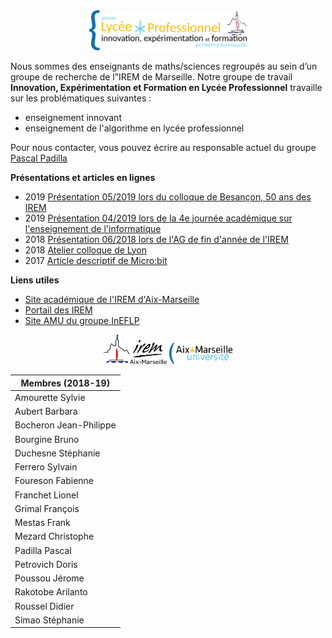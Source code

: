 <div style="text-align:center"><img src="./res/fig-logo-ineflp.png" width="50%"></div>

Nous sommes des enseignants de maths/sciences regroupés au sein
d’un groupe de recherche de l”IREM de Marseille.
Notre groupe de travail **Innovation, Expérimentation et Formation
en Lycée Professionnel** travaille sur les problématiques suivantes :

* enseignement innovant
* enseignement de l'algorithme en lycée professionnel

Pour nous contacter, vous pouvez écrire au responsable actuel du groupe
[Pascal Padilla](mailto://irem.p@dilla.fr?subject=ContactGithub)

**Présentations et articles en lignes**

* 2019 [Présentation 05/2019 lors du colloque de Besançon, 50 ans des IREM](./2019_besancon/)
* 2019 [Présentation 04/2019 lors de la 4e journée académique sur l'enseignement de l'informatique](./2019_journeeInfo/)
* 2018 [Présentation 06/2018 lors de l'AG de fin d'année de l'IREM](./2018_ag/)
* 2018 [Atelier colloque de Lyon](./2018_colloqueLyon/)
* 2017 [Article descriptif de Micro:bit](http://url.univ-irem.fr/ineflp-microbit)



**Liens utiles**

* [Site académique de l'IREM d'Aix-Marseille](http://url.univ-irem.fr/mars)
* [Portail des IREM](http://www.univ-irem.fr/)
* [Site AMU du groupe InEFLP](https://irem.univ-amu.fr/fr/groupes-travail/groupe-travail-innovation-experimentation-formation-lp)


<div style="text-align:center">
<img src="./res/logo-irem.jpg" width="20%">

<img src="./res/amu.png" width="20%">
</div>

|Membres (2018-19)            |
|-----------------------------|
| Amourette	Sylvie            |
| Aubert	Barbara             |
| Bocheron	Jean-Philippe     |
| Bourgine	Bruno             |
| Duchesne	Stéphanie         |
| Ferrero	Sylvain             |
| Foureson	Fabienne          |
| Franchet	Lionel            |
| Grimal	François            |
| Mestas	Frank               |
| Mezard	Christophe          |
| Padilla	Pascal              |
| Petrovich	Doris             |
| Poussou	Jérome              |
| Rakotobe	Arilanto          |
| Roussel	Didier              |
| Simao	Stéphanie             |
